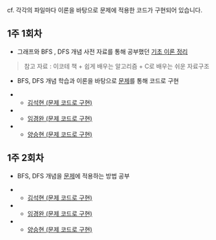 cf. 각각의 파일마다 이론을 바탕으로 문제에 적용한 코드가 구현되어 있습니다.

## 1주 1회차

- 그래프와 BFS , DFS 개념 사전 자료를 통해 공부했던 <a href="https://dev-with-precious-dreams.tistory.com/140">기초 이론 정리</a>

> 참고 자료 : 이코테 책 + 쉽게 배우는 알고리즘 + C로 배우는 쉬운 자료구조

- BFS, DFS 개념 학습과 이론을 바탕으로 <a href="https://www.acmicpc.net/problem/1260">문제</a>를 통해 코드로 구현
 
- - <a href="https://github.com/Icotte/DeepStudyAlgorithm/blob/main/1%EC%A3%BC%EC%B0%A8/%EA%B9%80%EC%84%9D%ED%98%84/BOJ%5B1260%5D/main.swift">김석현 (문제 코드로 구현)</a>

- - <a href="https://github.com/Icotte/DeepStudyAlgorithm/blob/main/1%EC%A3%BC%EC%B0%A8/%EC%9E%84%EA%B2%BD%EC%99%84/Main.java">임경완 (문제 코드로 구현)</a>

- - <a href="https://github.com/Icotte/DeepStudyAlgorithm/blob/main/1%EC%A3%BC%EC%B0%A8/%EC%96%91%EC%8A%B9%ED%98%84/week1_day1.swift">양승현 (문제 코드로 구현)</a>

## 1주 2회차

- BFS, DFS 개념을 <a href="https://www.acmicpc.net/problem/2667">문제</a>에 적용하는 방법 공부

- - <a href="https://github.com/Icotte/DeepStudyAlgorithm/blob/main/1%EC%A3%BC%EC%B0%A8/%EA%B9%80%EC%84%9D%ED%98%84/BOJ%5B2667%5D/main.swift">김석현 (문제 코드로 구현)</a>

- - <a href="https://github.com/Icotte/DeepStudyAlgorithm/blob/main/1%EC%A3%BC%EC%B0%A8/%EC%9E%84%EA%B2%BD%EC%99%84/ApartmentComplex.java">임경완 (문제 코드로 구현)</a>

- - <a href="https://github.com/Icotte/DeepStudyAlgorithm/blob/main/1%EC%A3%BC%EC%B0%A8/%EC%96%91%EC%8A%B9%ED%98%84/week1_day2.swift">양승현 (문제 코드로 구현)</a>
